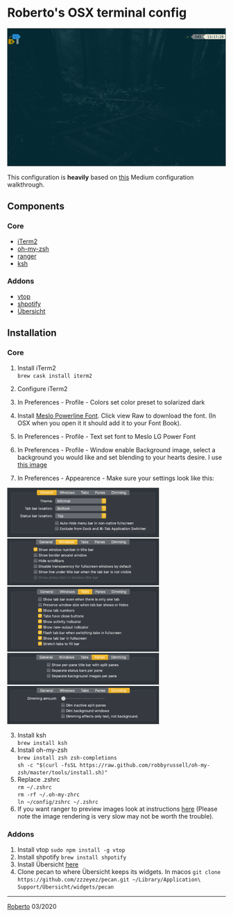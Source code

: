 # Roberto's OSX terminal config #
![Plugins Demo](demo/demo.gif)   

This configuration is **heavily** based on [this](https://medium.com/@Clovis_app/configuration-of-a-beautiful-efficient-terminal-and-prompt-on-osx-in-7-minutes-827c29391961)
Medium configuration walkthrough.     

## Components   
### Core
* [iTerm2](https://www.iterm2.com/)  
* [oh-my-zsh](https://ohmyz.sh/)  
* [ranger](https://github.com/ranger/ranger)     
* [ksh](https://en.wikipedia.org/wiki/KornShell)

### Addons
* [vtop](https://github.com/MrRio/vtop)
* [shpotify](https://github.com/hnarayanan/shpotify)
* [Übersicht](http://tracesof.net/uebersicht/)

## Installation ##
### Core
1. Install iTerm2   
`brew cask install iterm2`   

2. Configure iTerm2
  1. In Preferences - Profile - Colors set color preset to solarized dark   
  2. Install [Meslo Powerline Font](https://github.com/powerline/fonts/blob/master/Meslo%20Slashed/Meslo%20LG%20M%20Regular%20for%20Powerline.ttf). 
Click view Raw to download the font. (In OSX when you open it it should add it to your Font Book).    
  3. In Preferences - Profile - Text set font to Meslo LG Power Font
  4. In Preferences - Profile - Window enable Background image, select a background you would like and set blending to your hearts desire. 
I use [this image](https://mocah.org/uploads/posts/4544095-steps-forest-green-foliage-pine-trees-trees-dirt-road.jpg)      
  5. In Preferences - Appearence - Make sure your settings look like this:   
<img src="demo/iTermSettings/general.png" width="350">
<img src="demo/iTermSettings/windows.png" width="350">
<img src="demo/iTermSettings/tabs.png" width="350">
<img src="demo/iTermSettings/panes.png" width="350">
<img src="demo/iTermSettings/Dimming.png" width="350">   


3. Install ksh    
  `brew install ksh`   
4. Install oh-my-zsh    
  `brew install zsh zsh-completions`     
  `sh -c "$(curl -fsSL https://raw.github.com/robbyrussell/oh-my-zsh/master/tools/install.sh)"`   
5. Replace .zshrc   
  `rm ~/.zshrc`   
  `rm -rf ~/.oh-my-zhrc`   
  `ln ~/config/zshrc ~/.zshrc`   
6. If you want ranger to preview images look at instructions [here](https://github.com/ranger/ranger/wiki/Image-Previews) (Please note the image rendering is very slow may not be worth the trouble).

### Addons
1. Install vtop `sudo npm install -g vtop`
2. Install shpotify `brew install shpotify`
3. Install Übersicht [here](http://tracesof.net/uebersicht/)
4. Clone pecan to where Übersicht keeps its widgets. In macos `git clone https://github.com/zzzeyez/pecan.git ~/Library/Application\ Support/Übersicht/widgets/pecan`



___

[Roberto](https://robertoodogherty.github.io/) 03/2020


